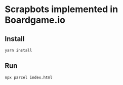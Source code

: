 # Scrapbots implemented in Boardgame.io

## Install

    yarn install

## Run

    npx parcel index.html